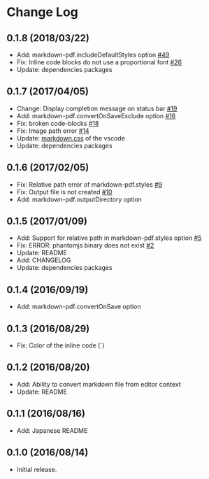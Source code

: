 # Change Log
## 0.1.8 (2018/03/22)
* Add: markdown-pdf.includeDefaultStyles option [#49](https://github.com/yzane/vscode-markdown-pdf/issues/49)
* Fix: Inline code blocks do not use a proportional font [#26](https://github.com/yzane/vscode-markdown-pdf/issues/26)
* Update: dependencies packages

## 0.1.7 (2017/04/05)
* Change: Display completion message on status bar [#19](https://github.com/yzane/vscode-markdown-pdf/issues/19)
* Add: markdown-pdf.convertOnSaveExclude option [#16](https://github.com/yzane/vscode-markdown-pdf/issues/16)
* Fix: broken code-blocks [#18](https://github.com/yzane/vscode-markdown-pdf/pull/18)
* Fix: Image path error [#14](https://github.com/yzane/vscode-markdown-pdf/issues/14)
* Update: [markdown.css](https://github.com/Microsoft/vscode/blob/master/extensions/markdown/media/markdown.css) of the vscode
* Update: dependencies packages

## 0.1.6 (2017/02/05)
* Fix: Relative path error of markdown-pdf.styles [#9](https://github.com/yzane/vscode-markdown-pdf/issues/9)
* Fix: Output file is not created [#10](https://github.com/yzane/vscode-markdown-pdf/issues/10)
* Add: markdown-pdf.outputDirectory option

## 0.1.5 (2017/01/09)

* Add: Support for relative path in markdown-pdf.styles option [#5](https://github.com/yzane/vscode-markdown-pdf/issues/5)
* Fix: ERROR: phantomjs binary does not exist [#2](https://github.com/yzane/vscode-markdown-pdf/issues/2)
* Update: README
* Add: CHANGELOG
* Update: dependencies packages

## 0.1.4 (2016/09/19)

* Add: markdown-pdf.convertOnSave option

## 0.1.3 (2016/08/29)

* Fix: Color of the inline code (`)

## 0.1.2 (2016/08/20)

* Add: Ability to convert markdown file from editor context
* Update: README

## 0.1.1 (2016/08/16)

* Add: Japanese README

## 0.1.0 (2016/08/14)

* Initial release.
